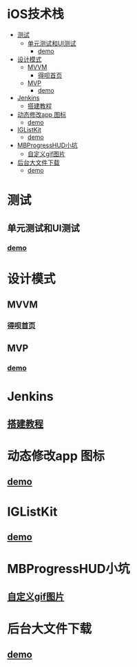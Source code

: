 # iOS技术栈
<!-- START doctoc generated TOC please keep comment here to allow auto update -->
<!-- DON'T EDIT THIS SECTION, INSTEAD RE-RUN doctoc TO UPDATE -->


- [测试](#%E6%B5%8B%E8%AF%95)
  - [单元测试和UI测试](#%E5%8D%95%E5%85%83%E6%B5%8B%E8%AF%95%E5%92%8Cui%E6%B5%8B%E8%AF%95)
    - [demo](#demo)
- [设计模式](#%E8%AE%BE%E8%AE%A1%E6%A8%A1%E5%BC%8F)
  - [MVVM](#mvvm)
    - [得呗首页](#%E5%BE%97%E5%91%97%E9%A6%96%E9%A1%B5)
  - [MVP](#mvp)
    - [demo](#demo-1)
- [Jenkins](#jenkins)
  - [搭建教程](#%E6%90%AD%E5%BB%BA%E6%95%99%E7%A8%8B)
- [动态修改app 图标](#%E5%8A%A8%E6%80%81%E4%BF%AE%E6%94%B9app-%E5%9B%BE%E6%A0%87)
  - [demo](#demo-2)
- [IGListKit](#iglistkit)
  - [demo](#demo-3)
- [MBProgressHUD小坑](#mbprogresshud%E5%B0%8F%E5%9D%91)
  - [自定义gif图片](#%E8%87%AA%E5%AE%9A%E4%B9%89gif%E5%9B%BE%E7%89%87)
- [后台大文件下载](#%E5%90%8E%E5%8F%B0%E5%A4%A7%E6%96%87%E4%BB%B6%E4%B8%8B%E8%BD%BD)
  - [demo](#demo-4)

<!-- END doctoc generated TOC please keep comment here to allow auto update -->

# 测试
## 单元测试和UI测试
### [demo](https://github.com/Iyongjie/Test)
# 设计模式
## MVVM
### [得呗首页](https://github.com/Iyongjie/DebeiHome)

## MVP
### [demo](https://github.com/Iyongjie/MVP.git)
# Jenkins
## [搭建教程](http://note.youdao.com/noteshare?id=684569069317b3b43e3fb99412cced45)

# 动态修改app 图标
## [demo](https://github.com/Iyongjie/AlertIcon)
# IGListKit
## [demo](https://github.com/Iyongjie/IGListKit-demo.git)
# MBProgressHUD小坑
## [自定义gif图片](http://note.youdao.com/noteshare?id=324c2e4e3cea03a3df78ec314d646daa)
# 后台大文件下载
## [demo](https://github.com/Iyongjie/BackgroundDownload.git)